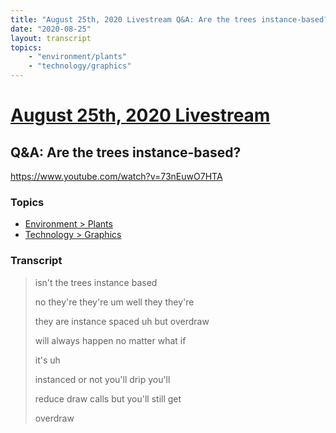 ```yaml
---
title: "August 25th, 2020 Livestream Q&A: Are the trees instance-based?"
date: "2020-08-25"
layout: transcript
topics:
    - "environment/plants"
    - "technology/graphics"
---
```

# [August 25th, 2020 Livestream](../2020-08-25.md)
## Q&A: Are the trees instance-based?
https://www.youtube.com/watch?v=73nEuwO7HTA

### Topics
* [Environment > Plants](../topics/environment/plants.md)
* [Technology > Graphics](../topics/technology/graphics.md)

### Transcript

> isn't the trees instance based
>
> no they're they're um well they they're
>
> they are instance spaced uh but overdraw
>
> will always happen no matter what if
>
> it's uh
>
> instanced or not you'll drip you'll
>
> reduce draw calls but you'll still get
>
> overdraw
>
